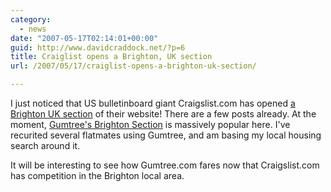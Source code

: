 ```yaml
---
category:
  - news
date: "2007-05-17T02:14:01+00:00"
guid: http://www.davidcraddock.net/?p=6
title: Craiglist opens a Brighton, UK section
url: /2007/05/17/craiglist-opens-a-brighton-uk-section/

---
```

I just noticed that US bulletinboard giant Craigslist.com has opened [a Brighton UK section](http://brighton.craigslist.org/) of their website! There are a few posts already. At the moment, [Gumtree's Brighton Section](http://brighton.gumtree.com) is massively popular here. I've recurited several flatmates using Gumtree, and am basing my local housing search around it.

It will be interesting to see how Gumtree.com fares now that Craigslist.com has competition in the Brighton local area.

